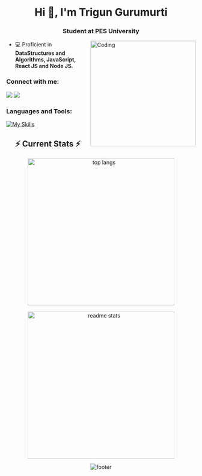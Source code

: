 <h1 align="center">Hi 👋, I'm Trigun Gurumurti</h1>
<h3 align="center">Student at PES University</h3>
<img align="right" alt="Coding" width="280" src="https://camo.githubusercontent.com/2366b34bb903c09617990fb5fff4622f3e941349e846ddb7e73df872a9d21233/68747470733a2f2f63646e2e6472696262626c652e636f6d2f75736572732f3733303730332f73637265656e73686f74732f363538313234332f6176656e746f2e676966">

- 💻 Proficient in **DataStructures and Algorithms, JavaScript, React JS and Node JS.** 

<h3 align="left">Connect with me:</h3>

[![](https://img.shields.io/badge/Gmail-D14836?style=for-the-badge&logo=gmail&logoColor=white)](mailto:triguntamragouri@gmail.com)
[![](https://img.shields.io/badge/linkedin-%231E77B5.svg?&style=for-the-badge&logo=linkedin)](https://in.linkedin.com/in/trigun2005/)


<h3 align="left">Languages and Tools:</h3>

[![My Skills](https://skillicons.dev/icons?i=cpp,git,github,html,css,bootstrap,js,react,nodejs,c,python)](https://github.com/TrigunGurumurti)
<br>

 <h2 align="center">⚡ Current Stats ⚡</h2>
<div align=center>
   <img width=390 align="center" src="https://github-readme-stats.vercel.app/api/top-langs/?username=Trigun2005&langs_count=8&layout=compact&theme=react&border_radius=10&size_weight=0.5&count_weight=0.5&exclude_repo=github-readme-stats" alt="top langs" /> <br><br>
  <img width=390 align="center" src="https://github-readme-stats.vercel.app/api?username=Trigun2005&show_icons=true&theme=react&rank_icon=github&border_radius=10" alt="readme stats" />

![footer](https://user-images.githubusercontent.com/10498744/210157572-1fca0242-8af2-46a6-bfa3-666ffd40ebde.svg)
